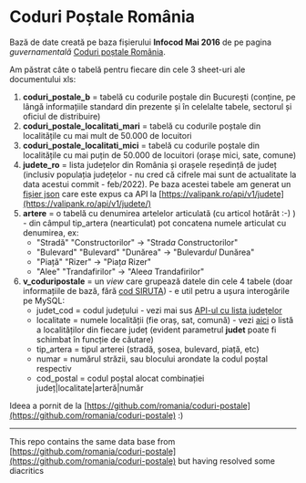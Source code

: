 # Coduri Poștale România

Bază de date creată pe baza fișierului **Infocod Mai 2016** de pe pagina  _guvernamentală_  [Coduri poștale România](https://data.gov.ro/dataset/coduri-postale-romania).

Am păstrat câte o tabelă pentru fiecare din cele 3 sheet-uri ale documentului xls:
1. **coduri_postale_b** = tabelă cu codurile poștale din București (conține, pe lângă informațiile standard din prezente și în celelalte tabele, sectorul și oficiul de distribuire)
2. **coduri_postale_localitati_mari** = tabelă cu codurile poștale din localitățile cu mai mult de 50.000 de locuitori
3. **coduri_postale_localitati_mici** = tabelă cu codurile poștale din localitățile cu mai puțin de 50.000 de locuitori (orașe mici, sate, comune)
4. **judete_ro** = lista județelor din România și orașele reședință de județ (inclusiv populația județelor - nu cred că cifrele mai sunt de actualitate la data acestui commit - feb/2022).
Pe baza acestei tabele am generat un [fișier json](https://github.com/valipank/corona-ro-api/blob/main/api/json/judete.json) care este expus ca API la [https://valipank.ro/api/v1/judete](https://valipank.ro/api/v1/judete/)
5. **artere** = o tabelă cu denumirea artelelor articulată (cu articol hotărât :-) ) - din câmpul tip_artera (nearticulat) pot concatena numele articulat cu denumirea, ex: 
   - "Stradă" "Constructorilor" -> "Strad*a* Constructorilor"
   - "Bulevard" "Bulevard" "Dunărea" -> "Bulevard*ul* Dunărea"
   - "Piață" "Rizer" -> "Piaț*a* Rizer"
   - "Alee" "Trandafirilor" -> "Alee*a* Trandafirilor"
6. **v_coduripostale** = un  _view_  care grupează datele din cele 4 tabele (doar informațiile de bază, fără [cod SIRUTA](https://www.siruta.nxm.ro/)) - e util petru a ușura interogările pe MySQL:
   * judet_cod = codul județului - vezi mai sus [API-ul cu lista județelor](https://valipank.ro/api/v1/judete/)
   * localitate = numele localității (fie oraș, sat, comună) - vezi [aici](https://valipank.ro/api/v1/localitati?judet=GL) o listă a localităților din fiecare județ (evident parametrul  __judet__  poate fi schimbat în funcție de căutare)
   * tip_artera = tipul arterei (stradă, șosea, bulevard, piață, etc)
   * numar = numărul străzii, sau blocului arondate la codul poștal respectiv
   * cod_postal = codul poștal alocat combinației județ|localitate|arteră|număr

Ideea a pornit de la [https://github.com/romania/coduri-postale](https://github.com/romania/coduri-postale) :) 

---

This repo contains the same data base from [https://github.com/romania/coduri-postale](https://github.com/romania/coduri-postale) but having resolved some diacritics